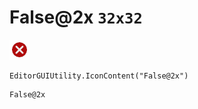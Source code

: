 # False@2x `32x32`
<img src="/img/False@2x.png" width=32 height=32>

``` CSharp
EditorGUIUtility.IconContent("False@2x")
```
```
False@2x
```
